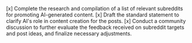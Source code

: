 [x] Complete the research and compilation of a list of relevant subreddits for promoting AI-generated content.
[x] Draft the standard statement to clarify AI's role in content creation for the posts.
[x] Conduct a community discussion to further evaluate the feedback received on subreddit targets and post ideas, and finalize necessary adjustments.